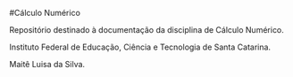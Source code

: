#Cálculo Numérico

Repositório destinado à documentação da disciplina de Cálculo Numérico.

Instituto Federal de Educação, Ciência e Tecnologia de Santa Catarina.

Maitê Luisa da Silva.
